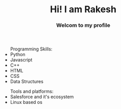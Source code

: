
<header>
  <h1>Hi! I am Rakesh</h1>
  <h3>Welcom to my profile</h3>
</header>
<main>
  <ul>Programming Skills:
    <li>Python</li>
    <li>Javascript</li>
    <li>C++</li>
    <li>HTML</li>
    <li>CSS</li>
    <li>Data Structures</li>
  </ul>  
  <ul>Tools and platforms:
    <li>Salesforce and it's ecosystem</li>
    <li>Linux based os</li>
  </ul>
</main>
<!--
**Rkverma94/Rkverma94** is a ✨ _special_ ✨ repository because its `README.md` (this file) appears on your GitHub profile.

Here are some ideas to get you started:

- 🔭 I’m currently working on ...
- 🌱 I’m currently learning ...
- 👯 I’m looking to collaborate on ...
- 🤔 I’m looking for help with ...
- 💬 Ask me about ...
- 📫 How to reach me: ...
- 😄 Pronouns: ...
- ⚡ Fun fact: ...
-->
